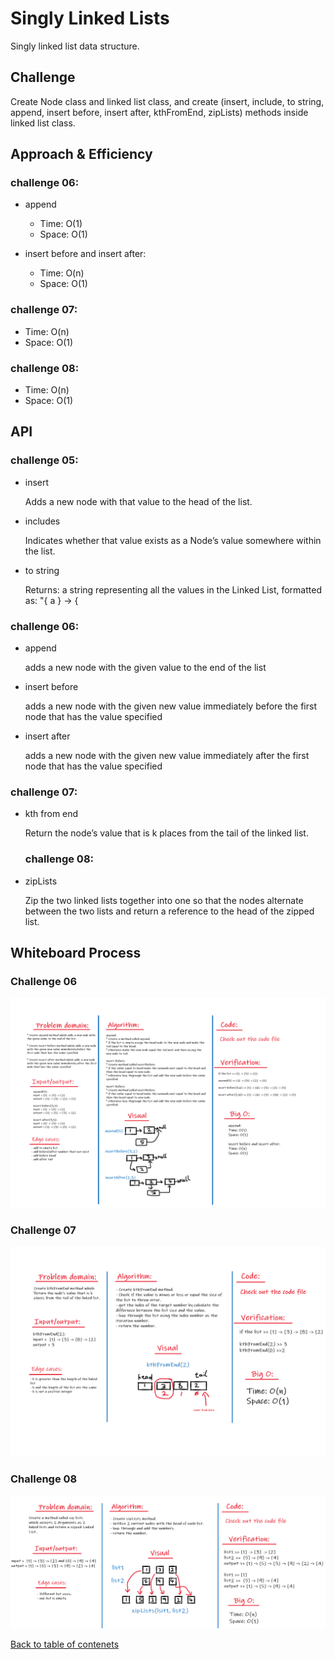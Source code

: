 # Singly Linked Lists

Singly linked list data structure.

## Challenge

Create Node class and linked list class, and create (insert, include, to string, append, insert before, insert after, kthFromEnd, zipLists) methods inside linked list class.

## Approach & Efficiency

### challenge 06:

- append

  - Time: O(1)
  - Space: O(1)

- insert before and insert after:

  - Time: O(n)
  - Space: O(1)

### challenge 07:

- Time: O(n)
- Space: O(1)

### challenge 08:

- Time: O(n)
- Space: O(1)

## API

### challenge 05:

- insert

  Adds a new node with that value to the head of the list.

- includes

  Indicates whether that value exists as a Node’s value somewhere within the list.

- to string

  Returns: a string representing all the values in the Linked List, formatted as:
  "{ a } -> {

### challenge 06:

- append

  adds a new node with the given value to the end of the list

- insert before

  adds a new node with the given new value immediately before the first node that has the value specified

- insert after

  adds a new node with the given new value immediately after the first node that has the value specified

### challenge 07:

- kth from end

  Return the node’s value that is k places from the tail of the linked list.

  ### challenge 08:

- zipLists

  Zip the two linked lists together into one so that the nodes alternate between the two lists and return a reference to the head of the zipped list.

## Whiteboard Process

### Challenge 06

![challenge06](../img/linked-list-insertions.png)

### Challenge 07

![challenge06](../img/linked-list-kth.png)

### Challenge 08

![challenge06](../img/linked-list-zip.png)

[Back to table of contenets](../README.md)
